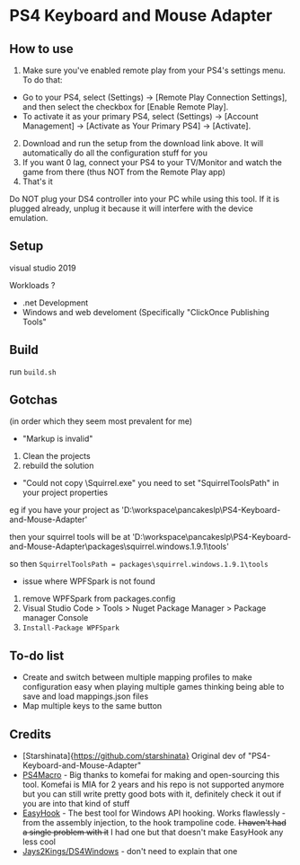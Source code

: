 # PS4 Keyboard and Mouse Adapter 

## How to use

1. Make sure you've enabled remote play from your PS4's settings menu. To do that:
  * Go to your PS4, select (Settings) -> [Remote Play Connection Settings], and then select the checkbox for [Enable Remote Play].
  * To activate it as your primary PS4, select  (Settings) -> [Account Management] -> [Activate as Your Primary PS4] -> [Activate].
2. Download and run the setup from the download link above. It will automatically do all the configuration stuff for you
3. If you want 0 lag, connect your PS4 to your TV/Monitor and watch the game from there (thus NOT from the Remote Play app)
4. That's it 

Do NOT plug your DS4 controller into your PC while using this tool. If it is plugged already, unplug it because it will interfere with the device emulation.




## Setup
visual studio 2019

Workloads ?
* .net Development
* Windows and web develoment
  (Specifically "ClickOnce Publishing Tools"

## Build
run ` build.sh `

## Gotchas

(in order which they seem most prevalent for me)

* "Markup is invalid"
1. Clean the projects
2. rebuild the solution


* "Could not copy \Squirrel.exe"
you need to set "SquirrelToolsPath" in your project properties

eg if you have your project as 'D:\workspace\pancakeslp\PS4-Keyboard-and-Mouse-Adapter\'

then your squirrel tools will be at  'D:\workspace\pancakeslp\PS4-Keyboard-and-Mouse-Adapter\packages\squirrel.windows.1.9.1\tools'

so then  ` SquirrelToolsPath = packages\squirrel.windows.1.9.1\tools `


*  issue where WPFSpark is not found
 1. remove WPFSpark from packages.config
 2. Visual Studio Code > Tools > Nuget Package Manager > Package manager Console
 3. ` Install-Package WPFSpark `


## To-do list
- Create and switch between multiple mapping profiles to make configuration easy when playing multiple games
  thinking being able to save and load mappings.json files
- Map multiple keys to the same button


## Credits

- [Starshinata]{https://github.com/starshinata} Original dev of "PS4-Keyboard-and-Mouse-Adapter"
- [PS4Macro](https://github.com/komefai/PS4Macro) - Big thanks to komefai for making and open-sourcing this tool. Komefai is MIA for 2 years and his repo is not supported anymore but you can still write pretty good bots with it, definitely check it out if you are into that kind of stuff
- [EasyHook](https://easyhook.github.io) - The best tool for Windows API hooking. Works flawlessly - from the assembly injection, to the hook trampoline code. ~~I haven't had a single problem with it~~ I had one but that doesn't make EasyHook any less cool
- [Jays2Kings/DS4Windows](https://github.com/Jays2Kings/DS4Windows) - don't need to explain that one

